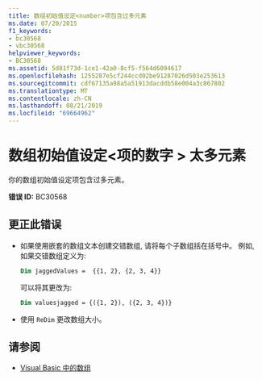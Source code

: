 ```yaml
---
title: 数组初始值设定<number>项包含过多元素
ms.date: 07/20/2015
f1_keywords:
- bc30568
- vbc30568
helpviewer_keywords:
- BC30568
ms.assetid: 5d81f73d-1ce1-42a0-8cf5-f564d6094617
ms.openlocfilehash: 1255287e5cf244ccd02be91287026d503e253613
ms.sourcegitcommit: cdf67135a98a5a51913dacddb58e004a3c867802
ms.translationtype: MT
ms.contentlocale: zh-CN
ms.lasthandoff: 08/21/2019
ms.locfileid: "69664962"
---
```

# <a name="array-initializer-has-number-too-many-elements"></a>数组初始值设定\<项的数字 > 太多元素

你的数组初始值设定项包含过多元素。

**错误 ID:** BC30568

## <a name="to-correct-this-error"></a>更正此错误

- 如果使用嵌套的数组文本创建交错数组, 请将每个子数组括在括号中。 例如, 如果交错数组定义为:

  ```vb
  Dim jaggedValues =  {{1, 2}, {2, 3, 4}}
  ```

  可以将其更改为:

  ```vb
  Dim valuesjagged = {({1, 2}), ({2, 3, 4})}
  ```

- 使用 `ReDim` 更改数组大小。

## <a name="see-also"></a>请参阅

- [Visual Basic 中的数组](../programming-guide/language-features/arrays/index.md)
